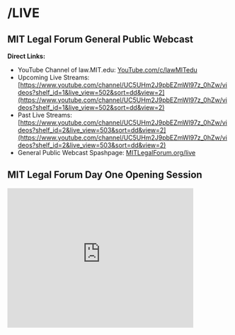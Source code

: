 # /LIVE

## MIT Legal Forum General Public Webcast

**Direct Links:**

* YouTube Channel of law.MIT.edu: [YouTube.com/c/lawMITedu](http://www.youtube.com/c/lawMITedu)
* Upcoming Live Streams: [https://www.youtube.com/channel/UC5UHm2J9pbEZmWl97z_0hZw/videos?shelf_id=1&live_view=502&sort=dd&view=2](https://www.youtube.com/channel/UC5UHm2J9pbEZmWl97z_0hZw/videos?shelf_id=1&live_view=502&sort=dd&view=2)
* Past Live Streams: [https://www.youtube.com/channel/UC5UHm2J9pbEZmWl97z_0hZw/videos?shelf_id=2&live_view=503&sort=dd&view=2](https://www.youtube.com/channel/UC5UHm2J9pbEZmWl97z_0hZw/videos?shelf_id=2&live_view=503&sort=dd&view=2)
* General Public Webcast Spashpage: [MITLegalForum.org/live](http://mitlegalforum.org/live)

## MIT Legal Forum Day One Opening Session

<iframe width="420" height="315" src="http://www.youtube.com/embed/ipMXgkIklnc" frameborder="0" allowfullscreen></iframe>
